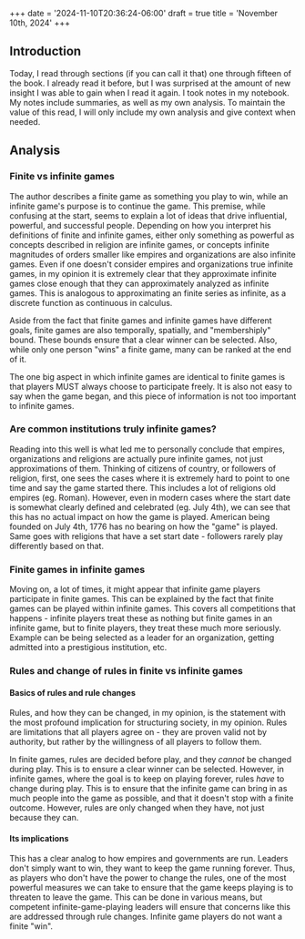 +++
date = '2024-11-10T20:36:24-06:00'
draft = true
title = 'November 10th, 2024'
+++
## Introduction

Today, I read through sections (if you can call it that) one through fifteen of the book. I already read it before, but I was
surprised at the amount of new insight I was able to gain when I read it again. I took notes in my notebook. My notes include
summaries, as well as my own analysis. To maintain the value of this read, I will only include my own analysis and give context
when needed.

## Analysis

### Finite vs infinite games

The author describes a finite game as something you play to win, while an infinite game's purpose is to continue the game. This
premise, while confusing at the start, seems to explain a lot of ideas that drive influential, powerful, and successful people.
Depending on how you interpret his definitions of finite and infinite games, either only something as powerful as concepts described
in religion are infinite games, or concepts infinite magnitudes of orders smaller like empires and organizations are also
infinite games. Even if one doesn't consider empires and organizations true infinite games, in my opinion it is extremely clear that
they approximate infinite games close enough that they can approximately analyzed as infinite games. This is analogous to
approximating an finite series as infinite, as a discrete function as continuous in calculus.

Aside from the fact that finite games and infinite games have different goals, finite games are also temporally, spatially, and
"membershiply" bound. These bounds ensure that a clear winner can be selected. Also, while only one person "wins" a finite game,
many can be ranked at the end of it.

The one big aspect in which infinite games are identical to finite games is that players MUST always
choose to participate freely. It is also not easy to say when the game began, and this piece of
information is not too important to infinite games.

### Are common institutions truly infinite games?

Reading into this well is what led me to personally conclude that empires, organizations and religions
are actually pure infinite games, not just approximations of them. Thinking of citizens of country,
or followers of religion, first, one sees the cases where it is extremely hard to point to one time
and say the game started there. This includes a lot of religions old empires (eg. Roman). However,
even in modern cases where the start date is somewhat clearly defined and celebrated (eg. July 4th),
we can see that this has no actual impact on how the game is played. American being founded on July
4th, 1776 has no bearing on how the "game" is played. Same goes with religions that have a set start
date - followers rarely play differently based on that.

### Finite games in infinite games

Moving on, a lot of times, it might appear that infinite game players participate in finite games. This
can be explained by the fact that finite games can be played within infinite games. This covers all
competitions that happens - infinite players treat these as nothing but finite games in an infinite game,
but to finite players, they treat these much more seriously. Example can be being selected as a leader for
an organization, getting admitted into a prestigious institution, etc.

### Rules and change of rules in finite vs infinite games

#### Basics of rules and rule changes

Rules, and how they can be changed, in my opinion, is the statement with the most profound implication for structuring society, in my
opinion. Rules are limitations that all players agree on - they are proven valid not by authority, but
rather by the willingness of all players to follow them.

In finite games, rules are decided before play, and they *cannot* be changed during play. This is to ensure
a clear winner can be selected. However, in infinite games, where the goal is to keep on playing forever,
rules *have* to change during play. This is to ensure that the infinite game can bring in as much people into
the game as possible, and that it doesn't stop with a finite outcome. However, rules are only changed when they have,
not just because they can.

#### Its implications

This has a clear analog to how empires and governments are run. Leaders don't simply want to win, they want to keep
the game running forever. Thus, as players who don't have the power to change the rules, one of the most powerful
measures we can take to ensure that the game keeps playing is to threaten to leave the game. This can be done in
various means, but competent infinite-game-playing leaders will ensure that concerns like this are addressed through
rule changes. Infinite game players do not want a finite "win".

